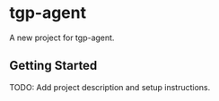 # tgp-agent

A new project for tgp-agent.

## Getting Started

TODO: Add project description and setup instructions.

